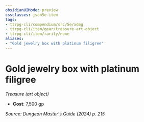```yaml
---
obsidianUIMode: preview
cssclasses: json5e-item
tags:
- ttrpg-cli/compendium/src/5e/xdmg
- ttrpg-cli/item/gear/treasure-art-object
- ttrpg-cli/item/rarity/none
aliases: 
- "Gold jewelry box with platinum filigree"
---
```

# Gold jewelry box with platinum filigree
*Treasure (art object)*  

- **Cost**: 7,500 gp

*Source: Dungeon Master's Guide (2024) p. 215*